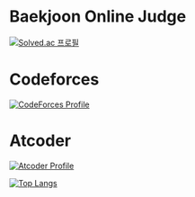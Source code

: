 # Baekjoon Online Judge

[![Solved.ac
프로필](http://mazassumnida.wtf/api/v2/generate_badge?boj=kss418)](https://solved.ac/kss418)

# Codeforces


[![CodeForces Profile](https://cf.leed.at?id=TRErnD)](https://codeforces.com/profile/TRErnD)

# Atcoder
[![Atcoder Profile](https://atcoder-badge.kro.kr?id=kss418)](https://atcoder.jp/users/kss418)

[![Top Langs](https://github-readme-stats.vercel.app/api/top-langs/?username=kss418)](https://github.com/anuraghazra/github-readme-stats)
